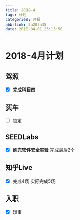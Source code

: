 ```yaml
---
title: 2018-4
tags: 计划
categories: 月报
abbrlink: 3a203a35
date: 2018-04-01 23:15:58
---
```


# 2018-4月计划
## 驾照
- [x] **完成科目四**

## 买车
- [ ] 锁定

## SEEDLabs
- [x] **刷完软件安全实验**
完成最后2个

## 知乎Live
- [x] 完成4场
实际完成5场

## 入职
- [x] 琐事

